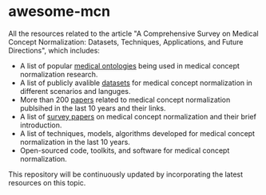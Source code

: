 # awesome-mcn
All the resources related to the article "A Comprehensive Survey on Medical Concept Normalization: Datasets, Techniques, Applications, and Future Directions", which includes: 

- A list of popular [medical ontologies](https://github.com/haihua0913/awesome-mcn/blob/main/ontologies.md) being used in medical concept normalization research.
- A list of publicly avalible [datasets](https://github.com/haihua0913/awesome-mcn/blob/main/datasets.md) for medical concept normalization in different scenarios and languges. 
- More than 200 [papers](https://github.com/haihua0913/awesome-mcn/blob/main/paper-list.md) related to medical concept normalization publsihed in the last 10 years and their links.
- A list of [survey papers](https://github.com/haihua0913/awesome-mcn/blob/main/survey-papers.md) on medical concept normalization and their brief introduction.
- A list of techniques, models, algorithms developed for medical concept normalization in the last 10 years.
- Open-sourced code, toolkits, and software for medical concept normalization. 

This repository will be continuously updated by incorporating the latest resources on this topic. 
